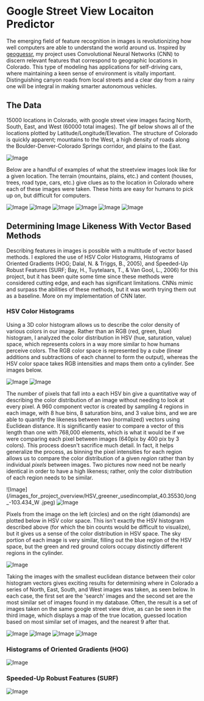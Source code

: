 # Google Street View Locaiton Predictor
The emerging field of feature recognition in images is revolutionizing how well computers are able to understand the world around us. Inspired by [geoguessr](https://geoguessr.com/usa/play), my project uses Convolutional Neural Networks (CNN) to discern relevant features that correspond to geographic locations in Colorado. This type of modeling has applications for self-driving cars, where maintaining a keen sense of environment is vitally important. Distinguishing canyon roads from local streets and a clear day from a rainy one will be integral in making smarter autonomous vehicles.

## The Data

15000 locations in Colorado, with google street view images facing North, South, East, and West (60000 total images). The gif below shows all of the locations plotted by Latitude/Longitude/Elevation. The structure of Colorado is quickly apparent; mountains to the West, a high density of roads along the Boulder-Denver-Colorado Springs corridor, and plains to the East.

![Image](/images_for_project_overview/data_animation.gif)

Below are a handful of examples of what the streetview images look like for a given location. The terrain (mountains, plains, etc.) and content (houses, trees, road type, cars, etc.) give clues as to the location in Colorado where each of these images were taken. These hints are easy for humans to pick up on, but difficult for computers.

![Image](/images_for_project_overview/pano_df_idx_5.png)
![Image](/images_for_project_overview/pano_df_idx_25.png)
![Image](/images_for_project_overview/pano_df_idx_150.png)
![Image](/images_for_project_overview/pano_df_idx_250.png)
![Image](/images_for_project_overview/pano_df_idx_340.png)
![Image](/images_for_project_overview/pano_df_idx_3100.png)

## Determining Image Likeness With Vector Based Methods

Describing features in images is possible with a multitude of vector based methods. I explored the use of HSV Color Histograms, Histograms of Oriented Gradients (HOG; Dalal, N. & Triggs, B., 2005), and Speeded-Up Robust Features (SURF; Bay, H., Tuytelaars, T., & Van Gool, L., 2006) for this project, but it has been quite some time since these methods were considered cutting edge, and each has significant limitations. CNNs mimic and surpass the abilities of these methods, but it was worth trying them out as a baseline. More on my implementation of CNN later. 

### HSV Color Histograms

Using a 3D color histogram allows us to describe the color density of various colors in our image. Rather than an RGB (red, green, blue) histogram, I analyzed the color distribution in HSV (hue, saturation, value) space, which represents colors in a way more similar to how humans perceive colors. The RGB color space is represented by a cube (linear additions and subtractions of each channel to form the output), whereas the HSV color space takes RGB intensities and maps them onto a cylinder. See images below. 

![Image](/images_for_project_overview/RGB_cube.png) ![Image](/images_for_project_overview/HSV_cylinder.png)

The number of pixels that fall into a each HSV bin give a quantitative way of describing the color distribution of an image without needing to look at every pixel. A 960 component vector is created by sampling 4 regions in each image, with 8 hue bins, 8 saturation bins, and 3 value bins, and we are able to quantify the likeness between two (normalized) vectors using Euclidean distance. It is significantly easier to compare a vector of this length than one with 768,000 elements, which is what it would be if we were comparing each pixel between images (640pix by 400 pix by 3 colors). This process doesn't sacrifice much detail. In fact, it helps generalize the process, as binning the pixel intensities for each region allows us to compare the color distribution of a given *region* rather than by individual *pixels* between images. Two pictures now need not be nearly identical in order to have a high likeness; rather, only the color distribution of each region needs to be similar. 

![Image](/images_for_project_overview/HSV_greener_usedincomplat_40.35530,long_-103.434_W .jpeg) ![Image](/images_for_project_overview/HSV_redder_usedincomp_lat_39.47983,long_-104.558_S.jpeg)

Pixels from the image on the left (circles) and on the right (diamonds) are plotted below in HSV color space. This isn't exactly the HSV histogram described above (for which the bin counts would be difficult to visualize), but it gives us a sense of the color distribution in HSV space. The sky portion of each image is very similar, filling out the blue region of the HSV space, but the green and red ground colors occupy distinctly different regions in the cylinder. 

![Image](/images_for_project_overview/HSV_image_comparison.gif)

Taking the images with the smallest euclidean distance between their color histogram vectors gives exciting results for determining where in Colorado a series of North, East, South, and West images was taken, as seen below. In each case, the first set are the 'search' images and the second set are the most similar set of images found in my database. Often, the result is a set of images taken on the same google street view drive, as can be seen in the third image, which displays a map of the true location, guessed location based on most similar set of images, and the nearest 9 after that. 

![Image](/images_for_project_overview/pano_likeness_mountains.png)
![Image](/images_for_project_overview/pano_likeness_highway.png) 
![Image](/images_for_project_overview/pano_likeness_grasslands.png) 
![Image](/images_for_project_overview/pano_likeness_all_3.png) 

### Histograms of Oriented Gradients (HOG)
![Image](/images_for_project_overview/raw_img_vs_hog_img.png)

### Speeded-Up Robust Features (SURF)
![Image](/images_for_project_overview/surf_examples.png)





